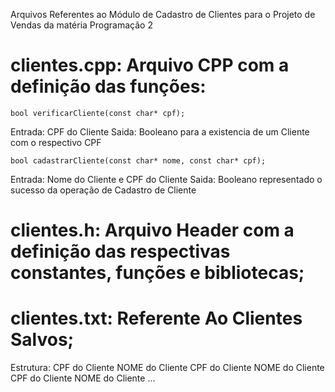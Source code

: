 Arquivos Referentes ao Módulo de Cadastro de Clientes para o Projeto de Vendas da matéria Programação 2

# clientes.cpp: Arquivo CPP com a definição das funções:

	bool verificarCliente(const char* cpf);

Entrada:
	CPF do Cliente
Saida:
	Booleano para a existencia de um Cliente com o respectivo CPF

	bool cadastrarCliente(const char* nome, const char* cpf);

Entrada:
	Nome do Cliente e CPF do Cliente
Saida:
	Booleano representado o sucesso da operação de Cadastro de Cliente

# clientes.h: Arquivo Header com a definição das respectivas constantes, funções e bibliotecas; 

# clientes.txt: Referente Ao Clientes Salvos;

Estrutura:
	CPF do Cliente
	NOME do Cliente
	CPF do Cliente
	NOME do Cliente
	CPF do Cliente
	NOME do Cliente
	...
